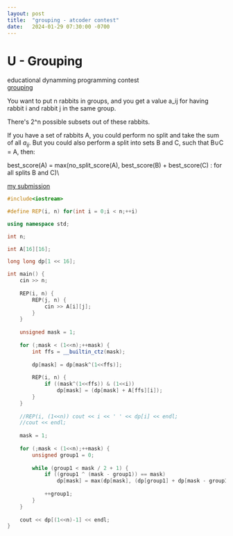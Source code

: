 ```yaml
---
layout: post
title:  "grouping - atcoder contest"
date:   2024-01-29 07:30:00 -0700
---
```

# U - Grouping
educational dynamming programming contest\
[grouping](https://atcoder.jp/contests/dp/tasks/dp_u)

You want to put n rabbits in groups, and you get a value a_ij for having rabbit i and rabbit j in the same group.

There's 2^n possible subsets out of these rabbits.

If you have a set of rabbits A, you could perform no split and take the sum of all $a_{ij}$. But you could also perform a split into sets B and C, such that B$\cup$C = A, then:

best_score(A) = max(no_split_score(A), best_score(B) + best_score(C) : for all splits B and C)\

[my submission](https://atcoder.jp/contests/dp/submissions/49798700)
```c++
#include<iostream>

#define REP(i, n) for(int i = 0;i < n;++i)

using namespace std;

int n;

int A[16][16];

long long dp[1 << 16];

int main() {
	cin >> n;
	
	REP(i, n) {
		REP(j, n) {
			cin >> A[i][j];
		}
	}
	
	unsigned mask = 1;
	
	for (;mask < (1<<n);++mask) {
		int ffs = __builtin_ctz(mask);
		
		dp[mask] = dp[mask^(1<<ffs)];
		
		REP(i, n) {
			if ((mask^(1<<ffs)) & (1<<i))
				dp[mask] = (dp[mask] + A[ffs][i]);
		}
	}
	
	//REP(i, (1<<n)) cout << i << ' ' << dp[i] << endl;
	//cout << endl;
	
	mask = 1;
	
	for (;mask < (1<<n);++mask) {
		unsigned group1 = 0;
		
		while (group1 < mask / 2 + 1) {
			if ((group1 ^ (mask - group1)) == mask)
				dp[mask] = max(dp[mask], (dp[group1] + dp[mask - group1]));
			
			++group1;
		}
	}
	
	cout << dp[(1<<n)-1] << endl;
}
```
